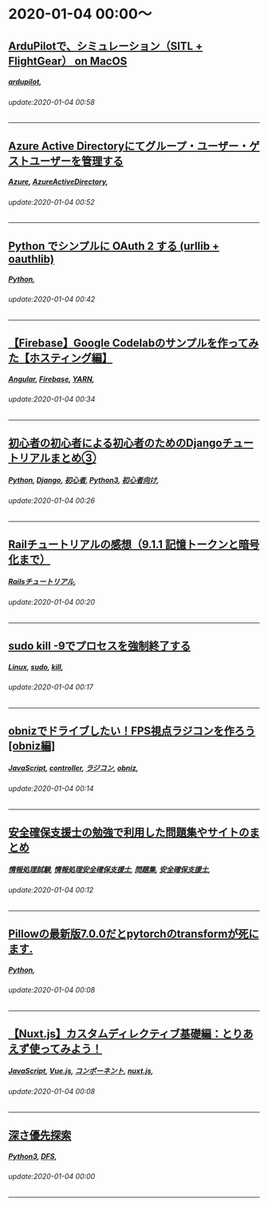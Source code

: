 # 2020-01-04 00:00～
## [ArduPilotで、シミュレーション（SITL + FlightGear） on MacOS](https://qiita.com/ikeyasu/items/9d244bcd0dd9b776ff84)
##### [ardupilot](https://qiita.com/tags/ardupilot), 
###### update:2020-01-04 00:58
---
## [Azure Active Directoryにてグループ・ユーザー・ゲストユーザーを管理する](https://qiita.com/yuichi1992_west/items/a3b4c208f7f78b6071e3)
##### [Azure](https://qiita.com/tags/Azure), [AzureActiveDirectory](https://qiita.com/tags/AzureActiveDirectory), 
###### update:2020-01-04 00:52
---
## [Python でシンプルに OAuth 2 する (urllib + oauthlib)](https://qiita.com/hoto17296/items/2d2cb76d323099e9f8ab)
##### [Python](https://qiita.com/tags/Python), 
###### update:2020-01-04 00:42
---
## [【Firebase】Google Codelabのサンプルを作ってみた【ホスティング編】](https://qiita.com/hisayuki/items/0b84a323c2402a4b8992)
##### [Angular](https://qiita.com/tags/Angular), [Firebase](https://qiita.com/tags/Firebase), [YARN](https://qiita.com/tags/YARN), 
###### update:2020-01-04 00:34
---
## [初心者の初心者による初心者のためのDjangoチュートリアルまとめ③](https://qiita.com/sanpo_shiho/items/71b8cdd68d608897d103)
##### [Python](https://qiita.com/tags/Python), [Django](https://qiita.com/tags/Django), [初心者](https://qiita.com/tags/初心者), [Python3](https://qiita.com/tags/Python3), [初心者向け](https://qiita.com/tags/初心者向け), 
###### update:2020-01-04 00:26
---
## [Railチュートリアルの感想（9.1.1 記憶トークンと暗号化まで）](https://qiita.com/chanchanrk/items/3eb90eb60470640e08ae)
##### [Railsチュートリアル](https://qiita.com/tags/Railsチュートリアル), 
###### update:2020-01-04 00:20
---
## [sudo kill -9でプロセスを強制終了する](https://qiita.com/nasuvitz/items/412a60b1e5e931cff24e)
##### [Linux](https://qiita.com/tags/Linux), [sudo](https://qiita.com/tags/sudo), [kill](https://qiita.com/tags/kill), 
###### update:2020-01-04 00:17
---
## [obnizでドライブしたい！FPS視点ラジコンを作ろう[obniz編]](https://qiita.com/zgw426/items/ef38db166366a63e7ff0)
##### [JavaScript](https://qiita.com/tags/JavaScript), [controller](https://qiita.com/tags/controller), [ラジコン](https://qiita.com/tags/ラジコン), [obniz](https://qiita.com/tags/obniz), 
###### update:2020-01-04 00:14
---
## [安全確保支援士の勉強で利用した問題集やサイトのまとめ](https://qiita.com/yatsuken/items/76e088b99c0b59b6f83f)
##### [情報処理試験](https://qiita.com/tags/情報処理試験), [情報処理安全確保支援士](https://qiita.com/tags/情報処理安全確保支援士), [問題集](https://qiita.com/tags/問題集), [安全確保支援士](https://qiita.com/tags/安全確保支援士), 
###### update:2020-01-04 00:12
---
## [Pillowの最新版7.0.0だとpytorchのtransformが死にます.](https://qiita.com/JUN_NETWORKS/items/c2f94f1775b6156b0105)
##### [Python](https://qiita.com/tags/Python), 
###### update:2020-01-04 00:08
---
## [【Nuxt.js】カスタムディレクティブ基礎編：とりあえず使ってみよう！](https://qiita.com/aLiz/items/e8876235cdea9f799e6d)
##### [JavaScript](https://qiita.com/tags/JavaScript), [Vue.js](https://qiita.com/tags/Vue.js), [コンポーネント](https://qiita.com/tags/コンポーネント), [nuxt.js](https://qiita.com/tags/nuxt.js), 
###### update:2020-01-04 00:08
---
## [深さ優先探索](https://qiita.com/py85157469/items/433745072612e673f60c)
##### [Python3](https://qiita.com/tags/Python3), [DFS](https://qiita.com/tags/DFS), 
###### update:2020-01-04 00:00
---





